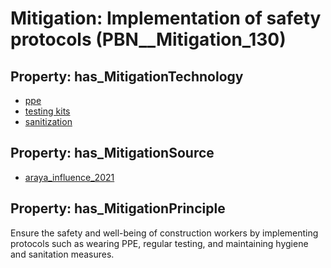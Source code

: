 # Mitigation: __Implementation of safety protocols__ (PBN__Mitigation_130)

## Property: has_MitigationTechnology

* [ppe](../Technology/PBN__Technology_1463)
* [testing kits](../Technology/PBN__Technology_610)
* [sanitization](../Technology/PBN__Technology_2981)

## Property: has_MitigationSource

* [araya_influence_2021](../Article/PBN__Article_157)

## Property: has_MitigationPrinciple

Ensure the safety and well-being of construction workers by implementing protocols such as wearing PPE, regular testing, and maintaining hygiene and sanitation measures.

